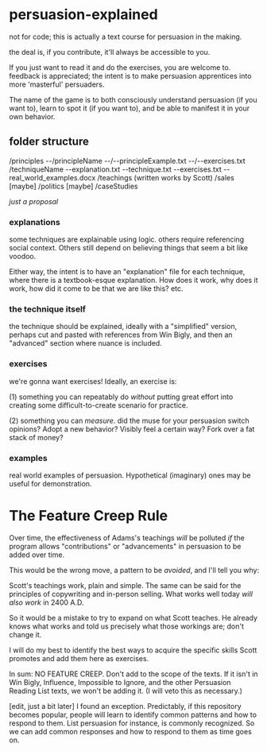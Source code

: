 # persuasion-explained

not for code; this is actually a text course for persuasion in the making.

the deal is, if you contribute, it'll always be accessible to you.

If you just want to read it and do the exercises, you are welcome to. feedback is appreciated; the intent is to make persuasion apprentices into more 'masterful' persuaders.

The name of the game is to both consciously understand persuasion (if you want to), learn to spot it (if you want to), and be able to manifest it in your own behavior.

## folder structure

/principles
--/principleName
--/--principleExample.txt
--/--exercises.txt
/techniqueName
--explanation.txt
--technique.txt
--exercises.txt
--real_world_examples.docx
/teachings (written works by Scott)
/sales [maybe]
/politics [maybe]
/caseStudies

_just a proposal_

### explanations

some techniques are explainable using logic. others require referencing social context. Others still depend on believing things that seem a bit like voodoo.

Either way, the intent is to have an "explanation" file for each technique, where there is a textbook-esque explanation. How does it work, why does it work, how did it come to be that we are like this? etc.

### the technique itself

the technique should be explained, ideally with a "simplified" version, perhaps cut and pasted with references from Win Bigly, and then an "advanced" section where nuance is included.

### exercises

we're gonna want exercises! Ideally, an exercise is:

(1) something you can repeatably do _without_ putting great effort into creating some difficult-to-create scenario for practice.

(2) something you can _measure_. did the muse for your persuasion switch opinions? Adopt a new behavior? Visibly feel a certain way? Fork over a fat stack of money?

### examples

real world examples of persuasion. Hypothetical (imaginary) ones may be useful for demonstration.

# The Feature Creep Rule

Over time, the effectiveness of Adams's teachings _will_ be polluted _if_ the program allows "contributions" or "advancements" in persuasion to be added over time.

This would be the wrong move, a pattern to be _avoided_, and I'll tell you why:

Scott's teachings work, plain and simple. The same can be said for the principles of copywriting and in-person selling. What works well today _will also work_ in 2400 A.D.

So it would be a mistake to try to expand on what Scott teaches. He already knows what works and told us precisely what those workings are; don't change it.

I will do my best to identify the best ways to acquire the specific skills Scott promotes and add them here as exercises.

In sum: NO FEATURE CREEP. Don't add to the scope of the texts. If it isn't in Win Bigly, Influence, Impossible to Ignore, and the other Persuasion Reading List texts, we won't be adding it. (I will veto this as necessary.)

[edit, just a bit later] I found an exception. Predictably, if this repository becomes popular, people will learn to identify common patterns and how to respond to them. List persuasion for instance, is commonly recognized. So we can add common responses and how to respond to them as time goes on.
